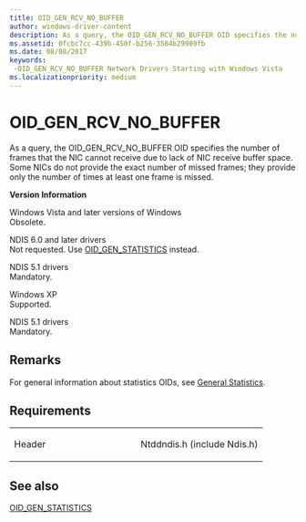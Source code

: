 ```yaml
---
title: OID_GEN_RCV_NO_BUFFER
author: windows-driver-content
description: As a query, the OID_GEN_RCV_NO_BUFFER OID specifies the number of frames that the NIC cannot receive due to lack of NIC receive buffer space.
ms.assetid: 0fcbc7cc-439b-450f-b256-3584b29909fb
ms.date: 08/08/2017
keywords: 
 -OID_GEN_RCV_NO_BUFFER Network Drivers Starting with Windows Vista
ms.localizationpriority: medium
---
```


# OID\_GEN\_RCV\_NO\_BUFFER


As a query, the OID\_GEN\_RCV\_NO\_BUFFER OID specifies the number of frames that the NIC cannot receive due to lack of NIC receive buffer space. Some NICs do not provide the exact number of missed frames; they provide only the number of times at least one frame is missed.

**Version Information**

<a href="" id="windows-vista-and-later-versions-of-windows"></a>Windows Vista and later versions of Windows  
Obsolete.

<a href="" id="ndis-6-0-and-later-drivers"></a>NDIS 6.0 and later drivers  
Not requested. Use [OID\_GEN\_STATISTICS](oid-gen-statistics.md) instead.

<a href="" id="ndis-5-1-drivers"></a>NDIS 5.1 drivers  
Mandatory.

<a href="" id="windows-xp"></a>Windows XP  
Supported.

<a href="" id="ndis-5-1-drivers"></a>NDIS 5.1 drivers  
Mandatory.

Remarks
-------

For general information about statistics OIDs, see [General Statistics](https://msdn.microsoft.com/library/windows/hardware/ff552485).

Requirements
------------

<table>
<colgroup>
<col width="50%" />
<col width="50%" />
</colgroup>
<tbody>
<tr class="odd">
<td><p>Header</p></td>
<td>Ntddndis.h (include Ndis.h)</td>
</tr>
</tbody>
</table>

## See also


[OID\_GEN\_STATISTICS](oid-gen-statistics.md)

 

 




